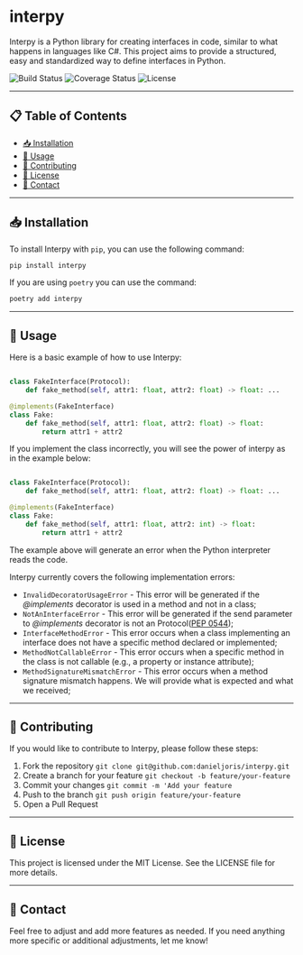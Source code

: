 # interpy
Interpy is a Python library for creating interfaces in code, similar to what happens in languages like C#. This project aims to provide a structured, easy and standardized way to define interfaces in Python.

![Build Status](https://img.shields.io/github/actions/workflow/status/danieljoris/interpy/ci.yml?branch=main)
![Coverage Status](https://img.shields.io/codecov/c/github/danieljoris/interpy)
![License](https://img.shields.io/github/license/danieljoris/interpy)

---

## 📋 Table of Contents

- [📥 Installation](#-installation)
- [🚀 Usage](#-usage)
- [🤝 Contributing](#-contributing)
- [📜 License](#-license)
- [📧 Contact](#-contact)

---

## 📥 Installation

To install Interpy with `pip`, you can use the following command:

```bash
pip install interpy
```
If you are using `poetry` you can use the command:

```bash
poetry add interpy
```

---

## 🚀 Usage

Here is a basic example of how to use Interpy:

```python

class FakeInterface(Protocol):
    def fake_method(self, attr1: float, attr2: float) -> float: ...

@implements(FakeInterface)
class Fake:
    def fake_method(self, attr1: float, attr2: float) -> float:
        return attr1 + attr2
```

If you implement the class incorrectly, you will see the power of interpy as in the example below:

```python

class FakeInterface(Protocol):
    def fake_method(self, attr1: float, attr2: float) -> float: ...

@implements(FakeInterface)
class Fake:
    def fake_method(self, attr1: float, attr2: int) -> float:
        return attr1 + attr2
```

The example above will generate an error when the Python interpreter reads the code.

Interpy currently covers the following implementation errors:

- `InvalidDecoratorUsageError` - This error will be generated if the *@implements* decorator is used in a method and not in a class;
- `NotAnInterfaceError` - This error will be generated if the send parameter to *@implements* decorator is not an Protocol([PEP 0544](https://peps.python.org/pep-0544/));
- `InterfaceMethodError` - This error occurs when a class implementing an interface does not have a specific method declared or implemented;
- `MethodNotCallableError` - This error occurs when a specific method in the class is not callable (e.g., a property or instance attribute);
- `MethodSignatureMismatchError` - This error occurs when a method signature mismatch happens. We will provide what is expected and what we received;

---


## 🤝 Contributing
If you would like to contribute to Interpy, please follow these steps:

1. Fork the repository
    `git clone git@github.com:danieljoris/interpy.git`
2. Create a branch for your feature 
    `git checkout -b feature/your-feature`
3. Commit your changes 
    `git commit -m 'Add your feature`
4. Push to the branch 
    `git push origin feature/your-feature`
5. Open a Pull Request

---

## 📜 License
This project is licensed under the MIT License. See the LICENSE file for more details.

---

## 📧 Contact

Feel free to adjust and add more features as needed. If you need anything more specific or additional adjustments, let me know!